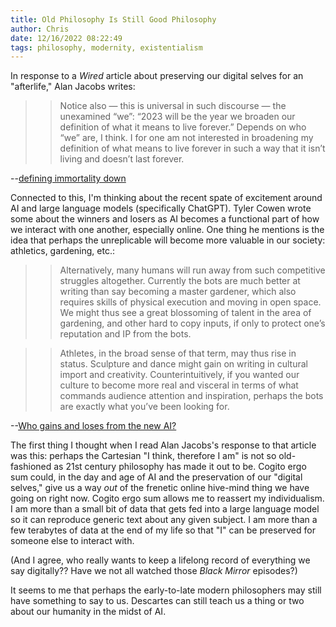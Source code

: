 ```yaml
---
title: Old Philosophy Is Still Good Philosophy
author: Chris
date: 12/16/2022 08:22:49 
tags: philosophy, modernity, existentialism
---
```


In response to a *Wired* article about preserving our digital selves for an "afterlife," Alan Jacobs writes:

>>Notice also — this is universal in such discourse — the unexamined “we”: “2023 will be the year we broaden our definition of what it means to live forever.” Depends on who “we” are, I think. I for one am not interested in broadening my definition of what means to live forever in such a way that it isn’t living and doesn’t last forever.

--[defining immortality down](https://blog.ayjay.org/defining-immortality-down/)

Connected to this, I'm thinking about the recent spate of excitement around AI and large language models (specifically ChatGPT). Tyler Cowen wrote some about the winners and losers as AI becomes a functional part of how we interact with one another, especially online. One thing he mentions is the idea that perhaps the unreplicable will become more valuable in our society: athletics, gardening, etc.:

>>Alternatively, many humans will run away from such competitive struggles altogether.  Currently the bots are much better at writing than say becoming a master gardener, which also requires skills of physical execution and moving in open space. We might thus see a great blossoming of talent in the area of gardening, and other hard to copy inputs, if only to protect one’s reputation and IP from the bots.

>>Athletes, in the broad sense of that term, may thus rise in status. Sculpture and dance might gain on writing in cultural import and creativity. Counterintuitively, if you wanted our culture to become more real and visceral in terms of what commands audience attention and inspiration, perhaps the bots are exactly what you’ve been looking for.

--[Who gains and loses from the new AI?](https://marginalrevolution.com/marginalrevolution/2022/12/who-gains-and-loses-from-the-new-ai.html?utm_source=feedly&utm_medium=rss&utm_campaign=who-gains-and-loses-from-the-new-ai)

The first thing I thought when I read Alan Jacobs's response to that article was this: perhaps the Cartesian "I think, therefore I am" is not so old-fashioned as 21st century philosophy has made it out to be. Cogito ergo sum could, in the day and age of AI and the preservation of our "digital selves," give us a way *out* of the frenetic online hive-mind thing we have going on right now. Cogito ergo sum allows me to reassert my individualism. I am more than a small bit of data that gets fed into a large language model so it can reproduce generic text about any given subject. I am more than a few terabytes of data at the end of my life so that "I" can be preserved for someone else to interact with.

(And I agree, who really wants to keep a lifelong record of everything we say digitally?? Have we not all watched those *Black Mirror* episodes?)

It seems to me that perhaps the early-to-late modern philosophers may still have something to say to us. Descartes can still teach us a thing or two about our humanity in the midst of AI.